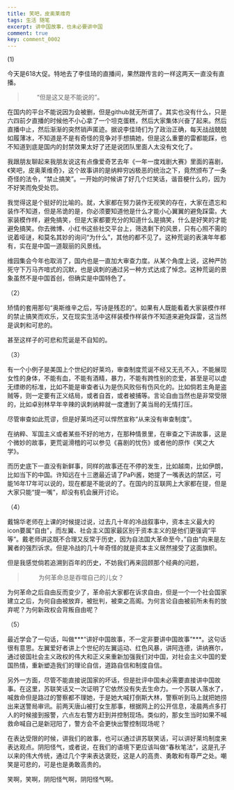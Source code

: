 ```yaml
---
title: 笑吧，皮奥莱维奇
tags: 生活 随笔
excerpt: 讲中国故事，也未必要讲中国
comment: true
key: comment_0002
---
```


(1)

今天是618大促。特地去了李佳琦的直播间，果然跟传言的一样这两天一直没有直播。

>&emsp;&emsp;“但是这又是不能说的”。

在国内的平台不能说因为会被删，但是github就无所谓了。其实也没有什么，只是六四前夕直播的时候他不小心拿了一个坦克蛋糕，然后大家集体兴奋了起来。然后直播中止，然后渐渐的突然销声匿迹。据说李佳琦们为了政治正确，每天战战兢兢如履薄冰，不知道是不是有奇怪的竞争对手想搞她，但是这么重要的雷都能踩，也不知道到底是国内的封禁效果太好了还是说团队里面人太没有文化了。
	
​我跟朋友聊起来我朋友说这有点像爱奇艺去年《一年一度戏剧大赛》里面的喜剧，《笑吧，皮奥莱维奇》，这个故事讲的是纳粹穷凶极恶的统治之下，竟然颁布了一条奇怪的法令，“禁止搞笑”。一开始的时候讲了好几个烂笑话，谐音梗什么的，因为不好笑而免受处罚。

我觉得这是个挺好的比喻的。就，大家都在努力装作无视笑的存在，大家在遗忘和装作不知道，但是吊诡的是，你必须要知道他是什么才能小心翼翼的避免踩雷。大家装模作样，避免搞笑，但是大家都要充分的知道什么是搞笑，什么是好笑的才能避免搞笑。你去微博、小红书这些社交平台上，筛选剩下的风景，只有心照不需的说着哑谜，和莫名其妙的询问“为什么”，其他的都不见了。这种荒诞的表演年年都有，实在是中国一道靓丽的风景线。

维园集会今年也取消了，国内也是一直加大审查力度。从某个角度上说，这种严防死守下万马齐喑式的沉默，也是讽刺的通过另一种方式达成了悼念。这种荒诞的景象虽然不是中国首创，但确实是中国特色了。

（2）

矫情的套用那句“奥斯维辛之后，写诗是残忍的”。如果有人既能看着大家装模作样的禁止搞笑而欢乐，又在现实生活中这样装模作样装作不知道来避免踩雷，这当然是讽刺和可悲的。

甚至这样子的可悲和荒诞是不自知的。

（3）

有一个小例子是美国上个世纪的好莱坞，审查制度荒诞不经又无孔不入，不能展现女性的身体，不能有血，不能有酒精，暴力，不能有跨性别的恋爱，甚至是可以虚无缥缈的标准，比如不能是审查者认为是伤风败俗有伤风化的。比如倘若主角是盗贼等，则一定要有正义结局，或者自首，或者被捕等。言论自由当然也是非常受限的，比如卓别林早年辛辣的讽刺纳粹就一度遭到了美当局的无情打压。

尽管审查如此荒谬，但是好莱坞还可以悍然宣称“从来没有审查制度”。

在纳粹、军国主义或者某些不好的地方，在那种情景里，在审查之下讲故事，这是个微妙的故事，更荒诞滑稽的可以参见《喜剧的忧伤》或者他的原作《笑之大学》。

而历史底下一直没有新鲜事，同样的故事还在不停的发生，比如越南，比如伊朗，比如当下的中国。许知远在十三邀最近请了PaPi酱，她提了一嘴表达的禁区，可能16年17年可以说的，现在都是不能说的了。在国内的互联网上大家都在提，但是大家只能“提一嘴”，却没有机会展开讨论。

（4）

戴锦华老师在上课的时候提过说，过去几十年的冷战叙事中，资本主义最大的icon要属“自由”，而左翼、社会主义国家最区别于资本主义的是他们更强调“平等”。戴老师讲这既不合理又反常于历史，因为自法国大革命至今，”自由“向来是左翼者的强烈诉求。但是冷战的几十年奇怪的就是资本主义居然接受了这面旗帜。

但是我感觉倘若追溯到百年的历史，不妨我们再来回顾那个经典的问题，

>&emsp;&emsp; 为何革命总是吞噬自己的儿女？

为何革命之后自由反而变少了，革命前大家都在诉求自由，但是一个一个社会国家建立之后，为何自由被放弃，被批判，被束之高阁。为何言论自由被前所未有的放弃呢？为何新政权会背叛自由呢？

（5）

最近学会了一句话，叫做***“讲好中国故事，不一定非要讲中国故事”***。这句话很有意思。左翼爱好者讲上个世纪的左翼运动、红色风暴，讲阿连德，讲纳赛尔，通过彼国社会主义政权的伟大和正义来重新加强我们对中国，对社会主义中国的爱国热情，重新塑造我们的理论自信，道路自信和制度自信。

另外一方面，尽管不能直接说国家的坏话，但是批评中国未必需要直接讲中国故事。在这里，苏联笑话又一次证明了它依然没有失去生命力。一个苏联人落水了，喊救命但是路过的警察都不理她，于是她大喊打倒斯大林，警察听到马上就把她捞出来送警局审讯。前两天唐山被打女生那事，根据网上的公开信息，凌晨两点多打人的时候接到报警，六点左右警方赶到并控制现场。类似的，那女生当时如果不喊救命喊自己是新冠阳了，警方会不会更快出警控制现场呢？

在表达受限的时候，讲我们的故事，也可以通过讲苏联笑话，可以讲好莱坞制度来表达观点。阴阳怪气，或者说，在我们的语境下更应该叫做“春秋笔法”，这是孔子以来的伟大传统，通过几个字来表达褒贬，这是人的高贵、勇敢和有尊严之处。嘲笑是可悲的，可是也是勇敢高贵的。

笑啊，笑啊，阴阳怪气啊，阴阳怪气啊。

